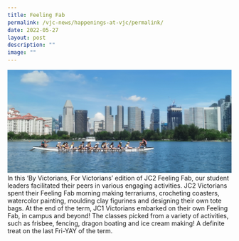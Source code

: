 ```yaml
---
title: Feeling Fab
permalink: /vjc-news/happenings-at-vjc/permalink/
date: 2022-05-27
layout: post
description: ""
image: ""
---
```

![](/images/Happening%20at%20VJC/2022%2014%20JC1%20Feeling%20Fab.jpg)
In this ‘By Victorians, For Victorians’ edition of JC2 Feeling Fab, our student leaders facilitated their peers in various engaging activities. JC2 Victorians spent their Feeling Fab morning making terrariums, crocheting coasters, watercolor painting, moulding clay figurines and designing their own tote bags. At the end of the term, JC1 Victorians embarked on their own Feeling Fab, in campus and beyond! The classes picked from a variety of activities, such as frisbee, fencing, dragon boating and ice cream making! A definite treat on the last Fri-YAY of the term.